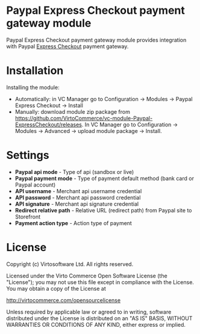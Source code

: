 # Paypal Express Checkout payment gateway module
Paypal Express Checkout payment gateway module provides integration with Paypal <a href="https://www.paypal.com/webapps/mpp/express-checkout" target="_blank">Express Checkout</a> payment gateway.

# Installation
Installing the module:
* Automatically: in VC Manager go to Configuration -> Modules -> Paypal Express Checkout -> Install
* Manually: download module zip package from https://github.com/VirtoCommerce/vc-module-Paypal-ExpressCheckout/releases. In VC Manager go to Configuration -> Modules -> Advanced -> upload module package -> Install.

# Settings
* **Paypal api mode** - Type of api (sandbox or live)
* **Paypal payment mode** - Type of payment default method (bank card or Paypal account)
* **API username** - Merchant api username credential
* **API password** - Merchant api password credential
* **API signature** - Merchant api signature credential
* **Redirect relative path** - Relative URL (redirect path) from Paypal site to Storefront
* **Payment action type** - Action type of payment

# License
Copyright (c) Virtosoftware Ltd.  All rights reserved.

Licensed under the Virto Commerce Open Software License (the "License"); you
may not use this file except in compliance with the License. You may
obtain a copy of the License at

http://virtocommerce.com/opensourcelicense

Unless required by applicable law or agreed to in writing, software
distributed under the License is distributed on an "AS IS" BASIS,
WITHOUT WARRANTIES OR CONDITIONS OF ANY KIND, either express or
implied.
